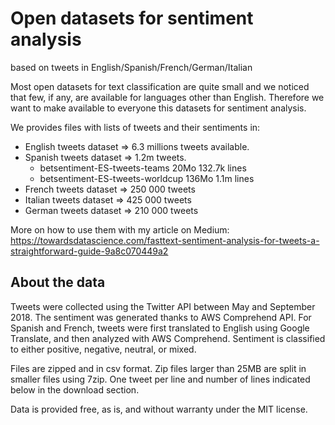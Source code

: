 # Open datasets for sentiment analysis 
based on tweets in English/Spanish/French/German/Italian

Most open datasets for text classification are quite small and we noticed that few, if any, are available for languages other than English. Therefore we want to make available to everyone this datasets for sentiment analysis.

We provides files with lists of tweets and their sentiments in:
* English tweets dataset => 6.3 millions tweets available.
* Spanish tweets dataset => 1.2m tweets.
  * betsentiment-ES-tweets-teams	20Mo	132.7k lines
  * betsentiment-ES-tweets-worldcup	136Mo	1.1m lines
* French tweets dataset => 250 000 tweets
* Italian tweets dataset => 425 000 tweets
* German tweets dataset => 210 000 tweets


More on how to use them with my article on Medium:
https://towardsdatascience.com/fasttext-sentiment-analysis-for-tweets-a-straightforward-guide-9a8c070449a2

## About the data

Tweets were collected using the Twitter API between May and September 2018. The sentiment was generated thanks to AWS Comprehend API. For Spanish and French, tweets were first translated to English using Google Translate, and then analyzed with AWS Comprehend. 
Sentiment is classified to either positive, negative, neutral, or mixed.

Files are zipped and in csv format. Zip files larger than 25MB are split in smaller files using 7zip. One tweet per line and number of lines indicated below in the download section.

Data is provided free, as is, and without warranty under the MIT license.
